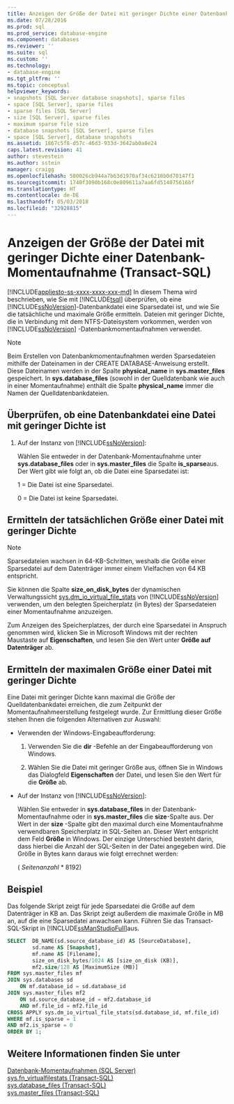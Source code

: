 ```yaml
---
title: Anzeigen der Größe der Datei mit geringer Dichte einer Datenbank-Momentaufnahme (Transact-SQL) | Microsoft-Dokumentation
ms.date: 07/28/2016
ms.prod: sql
ms.prod_service: database-engine
ms.component: databases
ms.reviewer: ''
ms.suite: sql
ms.custom: ''
ms.technology:
- database-engine
ms.tgt_pltfrm: ''
ms.topic: conceptual
helpviewer_keywords:
- snapshots [SQL Server database snapshots], sparse files
- space [SQL Server], sparse files
- sparse files [SQL Server]
- size [SQL Server], sparse files
- maximum sparse file size
- database snapshots [SQL Server], sparse files
- space [SQL Server], database snapshots
ms.assetid: 1867c5f8-d57c-46d3-933d-3642ab0a8e24
caps.latest.revision: 41
author: stevestein
ms.author: sstein
manager: craigg
ms.openlocfilehash: 580026cb944a7b63d1970af34c6218b0d70147f1
ms.sourcegitcommit: 1740f3090b168c0e809611a7aa6fd514075616bf
ms.translationtype: HT
ms.contentlocale: de-DE
ms.lasthandoff: 05/03/2018
ms.locfileid: "32928815"
---
```

# <a name="view-the-size-of-the-sparse-file-of-a-database-snapshot-transact-sql"></a>Anzeigen der Größe der Datei mit geringer Dichte einer Datenbank-Momentaufnahme (Transact-SQL)
[!INCLUDE[appliesto-ss-xxxx-xxxx-xxx-md](../../includes/appliesto-ss-xxxx-xxxx-xxx-md.md)]
  In diesem Thema wird beschrieben, wie Sie mit [!INCLUDE[tsql](../../includes/tsql-md.md)] überprüfen, ob eine [!INCLUDE[ssNoVersion](../../includes/ssnoversion-md.md)]-Datenbankdatei eine Sparsedatei ist, und wie Sie die tatsächliche und maximale Größe ermitteln. Dateien mit geringer Dichte, die in Verbindung mit dem NTFS-Dateisystem vorkommen, werden von [!INCLUDE[ssNoVersion](../../includes/ssnoversion-md.md)] -Datenbankmomentaufnahmen verwendet.  
  
> [!NOTE]  
>  Beim Erstellen von Datenbankmomentaufnahmen werden Sparsedateien mithilfe der Dateinamen in der CREATE DATABASE-Anweisung erstellt. Diese Dateinamen werden in der Spalte **physical_name** in **sys.master_files** gespeichert. In **sys.database_files** (sowohl in der Quelldatenbank wie auch in einer Momentaufnahme) enthält die Spalte **physical_name** immer die Namen der Quelldatenbankdateien.  
  
## <a name="verify-that-a-database-file-is-a-sparse-file"></a>Überprüfen, ob eine Datenbankdatei eine Datei mit geringer Dichte ist  
  
1.  Auf der Instanz von [!INCLUDE[ssNoVersion](../../includes/ssnoversion-md.md)]:  
  
     Wählen Sie entweder in der Datenbank-Momentaufnahme unter **sys.database_files** oder in **sys.master_files** die Spalte **is_sparse**aus. Der Wert gibt wie folgt an, ob die Datei eine Sparsedatei ist:  
  
     1 = Die Datei ist eine Sparsedatei.  
  
     0 = Die Datei ist keine Sparsedatei.  
  
## <a name="find-out-the-actual-size-of-a-sparse-file"></a>Ermitteln der tatsächlichen Größe einer Datei mit geringer Dichte  
  
> [!NOTE]  
>  Sparsedateien wachsen in 64-KB-Schritten, weshalb die Größe einer Sparsedatei auf dem Datenträger immer einem Vielfachen von 64 KB entspricht.  
  
 Sie können die Spalte **size_on_disk_bytes** der dynamischen Verwaltungssicht [sys.dm_io_virtual_file_stats](../../relational-databases/system-dynamic-management-views/sys-dm-io-virtual-file-stats-transact-sql.md) von [!INCLUDE[ssNoVersion](../../includes/ssnoversion-md.md)] verwenden, um den belegten Speicherplatz (in Bytes) der Sparsedateien einer Momentaufnahme anzuzeigen.  
  
 Zum Anzeigen des Speicherplatzes, der durch eine Sparsedatei in Anspruch genommen wird, klicken Sie in Microsoft Windows mit der rechten Maustaste auf **Eigenschaften**, und lesen Sie den Wert unter **Größe auf Datenträger** ab.  
  
## <a name="find-out-the-maximum-size-of-a-sparse-file"></a>Ermitteln der maximalen Größe einer Datei mit geringer Dichte  
 Eine Datei mit geringer Dichte kann maximal die Größe der Quelldatenbankdatei erreichen, die zum Zeitpunkt der Momentaufnahmeerstellung festgelegt wurde. Zur Ermittlung dieser Größe stehen Ihnen die folgenden Alternativen zur Auswahl:  
  
-   Verwenden der Windows-Eingabeaufforderung:  
  
    1.  Verwenden Sie die **dir** -Befehle an der Eingabeaufforderung von Windows.  
  
    2.  Wählen Sie die Datei mit geringer Größe aus, öffnen Sie in Windows das Dialogfeld **Eigenschaften** der Datei, und lesen Sie den Wert für die **Größe** ab.  
  
-   Auf der Instanz von [!INCLUDE[ssNoVersion](../../includes/ssnoversion-md.md)]:  
  
     Wählen Sie entweder in **sys.database_files** in der Datenbank-Momentaufnahme oder in **sys.master_files** die **size**-Spalte aus. Der Wert in der **size** -Spalte gibt den maximal durch eine Momentaufnahme verwendbaren Speicherplatz in SQL-Seiten an. Dieser Wert entspricht dem Feld **Größe** in Windows. Der einzige Unterschied besteht darin, dass hierbei die Anzahl der SQL-Seiten in der Datei angegeben wird. Die Größe in Bytes kann daraus wie folgt errechnet werden:  
  
     ( *Seitenanzahl* * 8192)  

## <a name="example"></a>Beispiel
Das folgende Skript zeigt für jede Sparsedatei die Größe auf dem Datenträger in KB an.  Das Skript zeigt außerdem die maximale Größe in MB an, auf die eine Sparsedatei anwachsen kann.  Führen Sie das Transact-SQL-Skript in [!INCLUDE[ssManStudioFull](../../includes/ssmanstudiofull-md.md)]aus.

```sql
SELECT  DB_NAME(sd.source_database_id) AS [SourceDatabase], 
        sd.name AS [Snapshot],
        mf.name AS [Filename], 
        size_on_disk_bytes/1024 AS [size_on_disk (KB)],
        mf2.size/128 AS [MaximumSize (MB)]
FROM sys.master_files mf
JOIN sys.databases sd
    ON mf.database_id = sd.database_id
JOIN sys.master_files mf2
    ON sd.source_database_id = mf2.database_id
    AND mf.file_id = mf2.file_id
CROSS APPLY sys.dm_io_virtual_file_stats(sd.database_id, mf.file_id)
WHERE mf.is_sparse = 1
AND mf2.is_sparse = 0
ORDER BY 1;
```
  
## <a name="see-also"></a>Weitere Informationen finden Sie unter  
 [Datenbank-Momentaufnahmen &#40;SQL Server&#41;](../../relational-databases/databases/database-snapshots-sql-server.md)   
 [sys.fn_virtualfilestats &#40;Transact-SQL&#41;](../../relational-databases/system-functions/sys-fn-virtualfilestats-transact-sql.md)   
 [sys.database_files &#40;Transact-SQL&#41;](../../relational-databases/system-catalog-views/sys-database-files-transact-sql.md)   
 [sys.master_files &#40;Transact-SQL&#41;](../../relational-databases/system-catalog-views/sys-master-files-transact-sql.md)  
  
  
